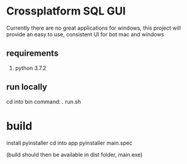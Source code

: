 # Crossplatform SQL GUI

Currently there are no great applications for windows, this project
will provide an easy to use, consistent UI for bot mac and windows


## requirements
1. python 3.7.2


## run locally
cd into bin
command: . run.sh


# build
install pyinstaller
cd into app
pyinstaller main.spec

(build should then be available in dist folder, main.exe)